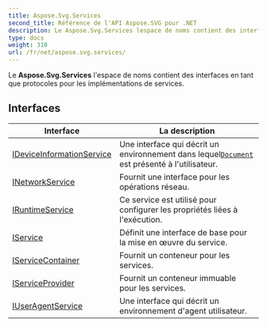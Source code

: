 ```yaml
---
title: Aspose.Svg.Services
second_title: Référence de l'API Aspose.SVG pour .NET
description: Le Aspose.Svg.Services lespace de noms contient des interfaces en tant que protocoles pour les implémentations de services.
type: docs
weight: 310
url: /fr/net/aspose.svg.services/
---
```

Le **Aspose.Svg.Services** l'espace de noms contient des interfaces en tant que protocoles pour les implémentations de services.

## Interfaces

| Interface | La description |
| --- | --- |
| [IDeviceInformationService](./ideviceinformationservice/) | Une interface qui décrit un environnement dans lequel[`Document`](../aspose.svg.dom/document/) est présenté à l'utilisateur. |
| [INetworkService](./inetworkservice/) | Fournit une interface pour les opérations réseau. |
| [IRuntimeService](./iruntimeservice/) | Ce service est utilisé pour configurer les propriétés liées à l'exécution. |
| [IService](./iservice/) | Définit une interface de base pour la mise en œuvre du service. |
| [IServiceContainer](./iservicecontainer/) | Fournit un conteneur pour les services. |
| [IServiceProvider](./iserviceprovider/) | Fournit un conteneur immuable pour les services. |
| [IUserAgentService](./iuseragentservice/) | Une interface qui décrit un environnement d'agent utilisateur. |


